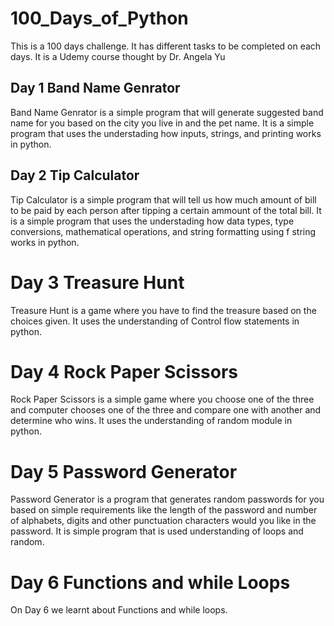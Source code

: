 # 100_Days_of_Python

This is a 100 days challenge. It has different tasks to be completed on each days. It is a Udemy course thought by Dr. Angela Yu

## Day 1 Band Name Genrator

Band Name Genrator is a simple program that will generate suggested band name for you based on the city you live in and the pet name.
It is a simple program that uses the understading how inputs, strings, and printing works in python.

## Day 2 Tip Calculator

Tip Calculator is a simple program that will tell us how much amount of bill to be paid by each person after tipping a certain ammount of the total bill.
It is a simple program that uses the understading how data types, type conversions, mathematical operations, and string formatting using f string works in python.

# Day 3 Treasure Hunt

Treasure Hunt is a game where you have to find the treasure based on the choices given. It uses the understanding of Control flow statements in python.

# Day 4 Rock Paper Scissors

Rock Paper Scissors is a simple game where you choose one of the three and computer chooses one of the three and compare one with another and determine who wins. It uses the understanding of random module in python.

# Day 5 Password Generator

Password Generator is a program that generates random passwords for you based on simple requirements like the length of the password and number of alphabets, digits and other punctuation characters would you like in the password. It is simple program that is used understanding of loops and random.

# Day 6 Functions and while Loops

On Day 6 we learnt about Functions and while loops.